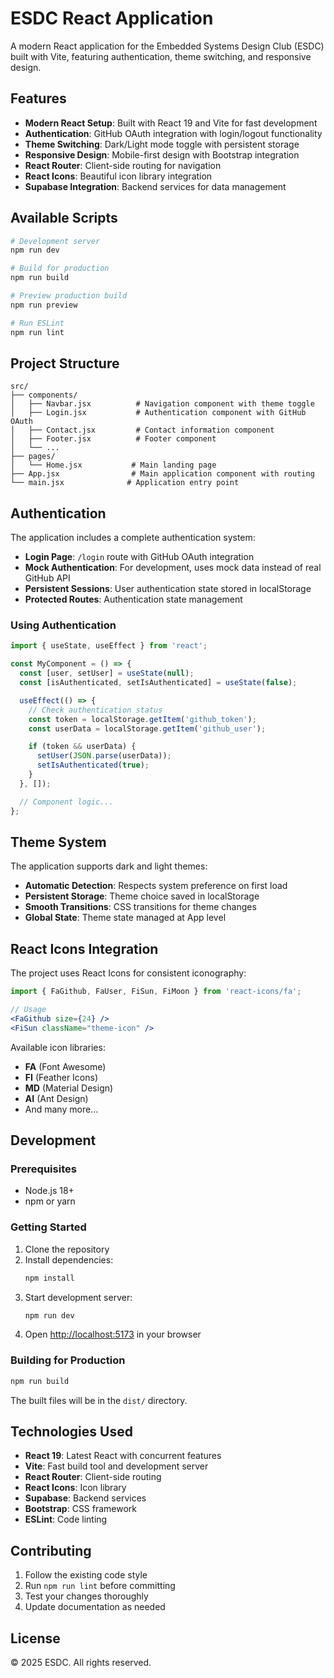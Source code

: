 # ESDC React Application

A modern React application for the Embedded Systems Design Club (ESDC) built with Vite, featuring authentication, theme switching, and responsive design.

## Features

- **Modern React Setup**: Built with React 19 and Vite for fast development
- **Authentication**: GitHub OAuth integration with login/logout functionality
- **Theme Switching**: Dark/Light mode toggle with persistent storage
- **Responsive Design**: Mobile-first design with Bootstrap integration
- **React Router**: Client-side routing for navigation
- **React Icons**: Beautiful icon library integration
- **Supabase Integration**: Backend services for data management

## Available Scripts

```bash
# Development server
npm run dev

# Build for production
npm run build

# Preview production build
npm run preview

# Run ESLint
npm run lint
```

## Project Structure

```
src/
├── components/
│   ├── Navbar.jsx          # Navigation component with theme toggle
│   ├── Login.jsx           # Authentication component with GitHub OAuth
│   ├── Contact.jsx         # Contact information component
│   ├── Footer.jsx          # Footer component
│   └── ...
├── pages/
│   └── Home.jsx           # Main landing page
├── App.jsx                # Main application component with routing
└── main.jsx              # Application entry point
```

## Authentication

The application includes a complete authentication system:

- **Login Page**: `/login` route with GitHub OAuth integration
- **Mock Authentication**: For development, uses mock data instead of real GitHub API
- **Persistent Sessions**: User authentication state stored in localStorage
- **Protected Routes**: Authentication state management

### Using Authentication

```jsx
import { useState, useEffect } from 'react';

const MyComponent = () => {
  const [user, setUser] = useState(null);
  const [isAuthenticated, setIsAuthenticated] = useState(false);

  useEffect(() => {
    // Check authentication status
    const token = localStorage.getItem('github_token');
    const userData = localStorage.getItem('github_user');

    if (token && userData) {
      setUser(JSON.parse(userData));
      setIsAuthenticated(true);
    }
  }, []);

  // Component logic...
};
```

## Theme System

The application supports dark and light themes:

- **Automatic Detection**: Respects system preference on first load
- **Persistent Storage**: Theme choice saved in localStorage
- **Smooth Transitions**: CSS transitions for theme changes
- **Global State**: Theme state managed at App level

## React Icons Integration

The project uses React Icons for consistent iconography:

```jsx
import { FaGithub, FaUser, FiSun, FiMoon } from 'react-icons/fa';

// Usage
<FaGithub size={24} />
<FiSun className="theme-icon" />
```

Available icon libraries:
- **FA** (Font Awesome)
- **FI** (Feather Icons)
- **MD** (Material Design)
- **AI** (Ant Design)
- And many more...

## Development

### Prerequisites

- Node.js 18+
- npm or yarn

### Getting Started

1. Clone the repository
2. Install dependencies:
   ```bash
   npm install
   ```
3. Start development server:
   ```bash
   npm run dev
   ```
4. Open [http://localhost:5173](http://localhost:5173) in your browser

### Building for Production

```bash
npm run build
```

The built files will be in the `dist/` directory.

## Technologies Used

- **React 19**: Latest React with concurrent features
- **Vite**: Fast build tool and development server
- **React Router**: Client-side routing
- **React Icons**: Icon library
- **Supabase**: Backend services
- **Bootstrap**: CSS framework
- **ESLint**: Code linting

## Contributing

1. Follow the existing code style
2. Run `npm run lint` before committing
3. Test your changes thoroughly
4. Update documentation as needed

## License

© 2025 ESDC. All rights reserved.
